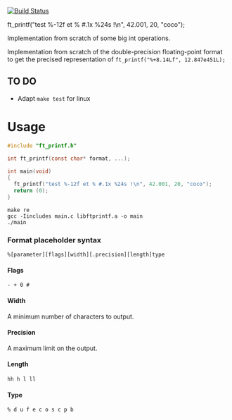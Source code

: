 [![Build Status](https://travis-ci.org/hugohow/ft_printf.svg?branch=master)](https://travis-ci.org/hugohow/ft_printf)

ft_printf("test %-12f et % #.1x %24s !\n", 42.001, 20, "coco");

Implementation from scratch of some big int operations.

Implementation from scratch of the double-precision floating-point format to get the precised representation of 
`ft_printf("%+8.14Lf", 12.847e451L);`

## TO DO

- Adapt `make test` for linux

# Usage

``` C
#include "ft_printf.h"

int ft_printf(const char* format, ...);

int main(void)
{
  ft_printf("test %-12f et % #.1x %24s !\n", 42.001, 20, "coco");
  return (0);
}
```

```
make re
gcc -Iincludes main.c libftprintf.a -o main
./main
```

### Format placeholder syntax

```
%[parameter][flags][width][.precision][length]type
```

#### Flags

`- + 0 #`

#### Width

A minimum number of characters to output.

#### Precision

A maximum limit on the output.

#### Length

`hh h l ll`

#### Type

`% d u f e c o s c p b`
